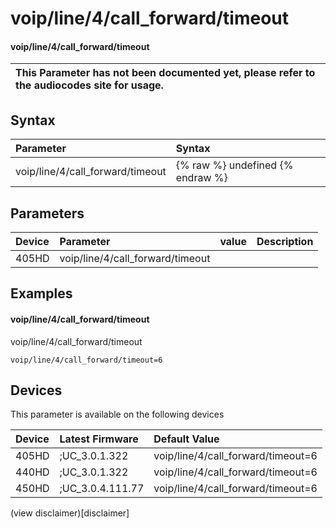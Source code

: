 ﻿---
description: voip/line/4/call_forward/timeout
search:
    keywords: ['voip','line','4','call_forward','timeout']
---

# voip/line/4/call_forward/timeout

#### voip/line/4/call_forward/timeout


| This Parameter has not been documented yet, please refer to the audiocodes site for usage.  |
| :--- |

## Syntax
| Parameter | Syntax |
| :--- | :--- |
|voip/line/4/call_forward/timeout | {% raw %} undefined {% endraw %} |

## Parameters
|Device|Parameter|value|Description|
|:---|:---|:---|:---|
| 405HD | voip/line/4/call_forward/timeout |  |  |

## Examples
#### voip/line/4/call_forward/timeout

voip/line/4/call_forward/timeout

```
voip/line/4/call_forward/timeout=6
```

## Devices
This parameter is available on the following devices

| Device | Latest Firmware | Default Value |
|:---|:---|:---|
| 405HD | ;UC_3.0.1.322 | voip/line/4/call_forward/timeout=6 
| 440HD | ;UC_3.0.1.322 | voip/line/4/call_forward/timeout=6 
| 450HD | ;UC_3.0.4.111.77 | voip/line/4/call_forward/timeout=6 

(view disclaimer)[disclaimer]
